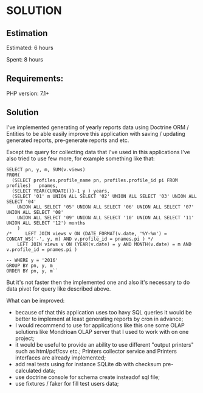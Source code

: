 SOLUTION
========

Estimation
----------
Estimated: 6 hours

Spent: 8 hours

Requirements:
----------
PHP version: 7.1+ 

Solution
--------
I've implemented generating of yearly reports data using Doctrine ORM / Entities to be able 
easily improve this application with saving / updating generated reports, pre-generate reports and etc.

Except the query for collecting data that I've used in this applications I've also tried to use few more, for example something like that:

~~~~
SELECT pn, y, m, SUM(v.views)
FROM(
  (SELECT profiles.profile_name pn, profiles.profile_id pi FROM profiles)	pnames,
  (SELECT YEAR(CURDATE())-1 y ) years,
  (SELECT '01' m UNION ALL SELECT '02' UNION ALL SELECT '03' UNION ALL SELECT '04'
    UNION ALL SELECT '05' UNION ALL SELECT '06' UNION ALL SELECT '07' UNION ALL SELECT '08'
    UNION ALL SELECT '09' UNION ALL SELECT '10' UNION ALL SELECT '11' UNION ALL SELECT '12') months
    )
/*     LEFT JOIN views v ON (DATE_FORMAT(v.date, '%Y-%m') = CONCAT_WS('-', y, m) AND v.profile_id = pnames.pi ) */
    LEFT JOIN views v ON (YEAR(v.date) = y AND MONTH(v.date) = m AND v.profile_id = pnames.pi )

-- WHERE y = '2016'  
GROUP BY pn, y, m
ORDER BY pn, y, m``
~~~~

But it's not faster then the implemented one and also it's necessary to do data pivot for query like described above.

What can be improved:
- because of that this application uses too havy SQL queries it would be better to implement at least generating reports by cron in advance;
- I would recommend to use for applications like this one some OLAP solutions like Mondrioan OLAP server that I used to work with on one project;
- it would be useful to provide an ability to use different "output printers" such as html/pdf/csv etc.; Printers collector service and Printers interfaces are already implemented;
- add real tests using for instance SQLite db with checksum pre-calculated data;
- use doctrine console for schema create insteadof sql file;
- use fixtures / faker for fill test users data;
 